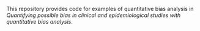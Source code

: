This repository provides code for examples of quantitative bias analysis in *Quantifying possible bias in clinical and epidemiological studies with quantitative bias analysis*.
  
